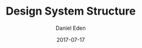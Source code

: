 ---
date: 2017-07-17
title: Design System Structure
author: Daniel Eden
link: https://daneden.me/2017/07/17/design-system-structure/
description: You can think of our system so far as a tree, with its most primitive elements at the bottom, comprising our atomic elements. These atoms are composed into components, and further composed to create patterns, which are common solutions to common problems.
tags:
- patterns

# ================================
# ARTICLE TAGS AVAILABLE
# ================================
# - animation
# - code
# - contribution
# - design-tokens
# - figma
# - leadership
# - patterns
# - process
# - sketch
# ================================
---
